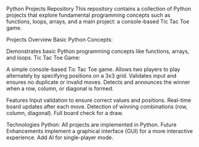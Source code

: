 Python Projects Repository
This repository contains a collection of Python projects that explore fundamental programming concepts such as functions, loops, arrays, and a main project: a console-based Tic Tac Toe game.

Projects Overview
Basic Python Concepts:

Demonstrates basic Python programming concepts like functions, arrays, and loops.
Tic Tac Toe Game:

A simple console-based Tic Tac Toe game.
Allows two players to play alternately by specifying positions on a 3x3 grid.
Validates input and ensures no duplicate or invalid moves.
Detects and announces the winner when a row, column, or diagonal is formed.

Features
Input validation to ensure correct values and positions.
Real-time board updates after each move.
Detection of winning combinations (row, column, diagonal).
Full board check for a draw.

Technologies
Python: All projects are implemented in Python.
Future Enhancements
Implement a graphical interface (GUI) for a more interactive experience.
Add AI for single-player mode.

